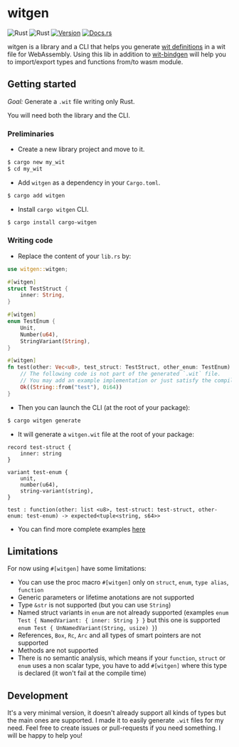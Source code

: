 # witgen

![Rust](https://img.shields.io/badge/rust-stable-brightgreen.svg)
![Rust](https://github.com/bnjjj/witgen/workflows/Rust/badge.svg)
[![Version](https://img.shields.io/crates/v/witgen.svg)](https://crates.io/crates/witgen)
[![Docs.rs](https://docs.rs/witgen/badge.svg)](https://docs.rs/witgen)

witgen is a library and a CLI that helps you generate [wit definitions](https://github.com/bytecodealliance/wit-bindgen/blob/main/WIT.md) in a wit file for WebAssembly. Using this lib in addition to [wit-bindgen](https://github.com/bytecodealliance/wit-bindgen) will help you to import/export types and functions from/to wasm module.

## Getting started

_Goal:_ Generate a `.wit` file writing only Rust.

You will need both the library and the CLI.

### Preliminaries

- Create a new library project and move to it.

```bash
$ cargo new my_wit
$ cd my_wit
```

- Add `witgen` as a dependency in your `Cargo.toml`.

```bash
$ cargo add witgen
```

- Install `cargo witgen` CLI.

```bash
$ cargo install cargo-witgen
```

### Writing code

- Replace the content of your `lib.rs` by:

```rust
use witgen::witgen;

#[witgen]
struct TestStruct {
    inner: String,
}

#[witgen]
enum TestEnum {
    Unit,
    Number(u64),
    StringVariant(String),
}

#[witgen]
fn test(other: Vec<u8>, test_struct: TestStruct, other_enum: TestEnum) -> Result<(String, i64), String> {
    // The following code is not part of the generated `.wit` file.
    // You may add an example implementation or just satisfy the compiler with a `todo!()`.
    Ok((String::from("test"), 0i64))
}
```

- Then you can launch the CLI (at the root of your package):

```bash
$ cargo witgen generate
```

- It will generate a `witgen.wit` file at the root of your package:

```wit
record test-struct {
    inner: string
}

variant test-enum {
    unit,
	number(u64),
	string-variant(string),
}

test : function(other: list <u8>, test-struct: test-struct, other-enum: test-enum) -> expected<tuple<string, s64>>
```

- You can find more complete examples [here](./examples)

## Limitations

For now using `#[witgen]` have some limitations:

- You can use the proc macro `#[witgen]` only on `struct`, `enum`, `type alias`, `function`
- Generic parameters or lifetime anotations are not supported
- Type `&str` is not supported (but you can use `String`)
- Named struct variants in `enum` are not already supported (examples `enum Test { NamedVariant: { inner: String } }` but this one is supported `enum Test { UnNamedVariant(String, usize) }`)
- References, `Box`, `Rc`, `Arc` and all types of smart pointers are not supported
- Methods are not supported
- There is no semantic analysis, which means if your `function`, `struct` or `enum` uses a non scalar type, you have to add `#[witgen]` where this type is declared (it won't fail at the compile time)

## Development

It's a very minimal version, it doesn't already support all kinds of types but the main ones are supported. I made it to easily generate `.wit` files for my need. Feel free to create issues or pull-requests if you need something. I will be happy to help you!
